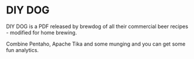# DIY DOG
DIY DOG is a PDF released by brewdog of all their commercial beer recipes - modified for home brewing.

Combine Pentaho, Apache Tika and some munging and you can get some fun analytics.
